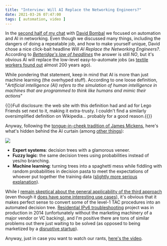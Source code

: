 ```yaml
---
title: "Interview: Will AI Replace the Networking Engineers?"
date: 2021-03-26 07:47:00
tags: [ automation, video ]
---
```

In the [second half of my chat](https://www.youtube.com/watch?v=EKpyXPqfxIc) with [David Bombal](https://davidbombal.com/) we focused on automation and AI in networking. Even though we discussed many things, including the dangers of doing a repeatable job, and how to make yourself unique, David chose a nice click-bait headline *Will AI Replace the Networking Engineers?*. According to *[Betteridge's law of headlines](https://en.wikipedia.org/wiki/Betteridge%27s_law_of_headlines)* the answer is still *NO*, but it's obvious AI will replace the low-level easy-to-automate jobs (as [textile workers found out](https://en.wikipedia.org/wiki/Luddite) almost 200 years ago).

While pondering that statement, keep in mind that AI is more than just machine learning (the overhyped stuff). According to one loose definition, "_Artificial intelligence (AI) refers to the simulation of human intelligence in machines that are programmed to think like humans and mimic their actions_"

{{<note warn>}}Full disclosure: the web site with this definition had and ad for Lego Friends set next to it, making it extra-trusty. I couldn't find a similarly oversimplified definition on Wikipedia... probably for a good reason.{{</note>}}
<!--more-->
Anyway, following the [tongue-in-cheek tradition of James Mickens](/2018/10/worth-watching-machine-learning-in/), here's what's hidden behind the AI curtain (among [other things](https://en.wikipedia.org/wiki/Computational_tools_for_artificial_intelligence)):

![](/2021/03/pay-no-attention-to-the-agenda-behind-the-curtain.jpg)

* **Expert systems**: decision trees with a glamorous veneer.
* **Fuzzy logic**: the same decision trees using probabilities instead of yes/no branching.
* **Machine learning**: turning trees into a spaghetti mess while fiddling with random probabilities in decision pasta to meet the expectations of whoever put together the training data ([slightly more serious explanation](/2020/01/worth-reading-machine-learning-explained/)).

While I [remain skeptical about the general applicability of the third approach](/2020/03/machine-learning-in-networking-products/) (even though it [does have some interesting use cases](/2020/09/dns-with-machine-learning/)), it's obvious that it makes perfect sense to convert some of the level-1 TAC procedures into an automated decision tree. [Residential IPv6 troubleshooting](/2014/04/troubleshooting-residential-ipv6/) project was in production in 2014 (unfortunately without the marketing machinery of a major vendor or VC backing), and I'm positive there are tons of similar problems out there just waiting to be solved (as opposed to being marketized by a [disruptive startup](/2019/10/the-cost-of-disruptiveness-and/)).

Anyway, just in case you want to watch our rants, [here's the video](https://www.youtube.com/watch?v=EKpyXPqfxIc).